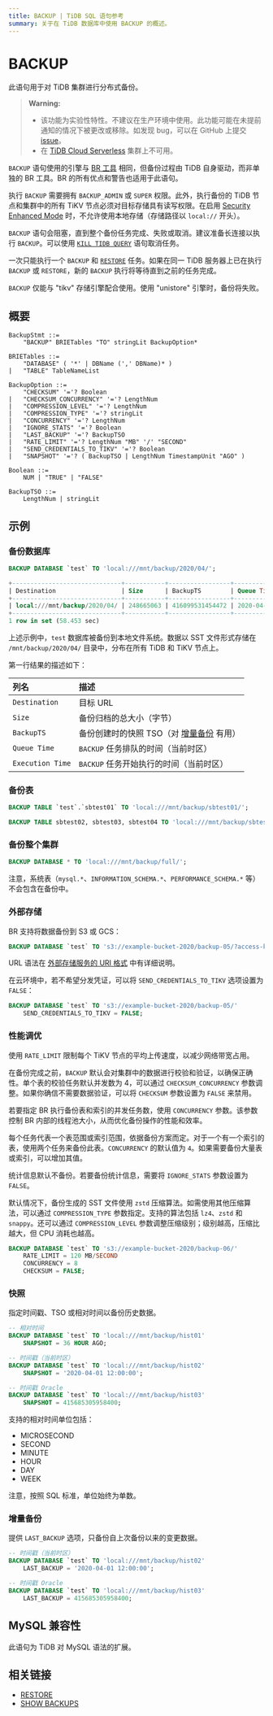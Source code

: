 ```yaml
---
title: BACKUP | TiDB SQL 语句参考
summary: 关于在 TiDB 数据库中使用 BACKUP 的概述。
---
```


# BACKUP

此语句用于对 TiDB 集群进行分布式备份。

> **Warning:**
>
> - 该功能为实验性特性。不建议在生产环境中使用。此功能可能在未提前通知的情况下被更改或移除。如发现 bug，可以在 GitHub 上提交 [issue](https://github.com/pingcap/tidb/issues)。
> - 在 [TiDB Cloud Serverless](https://docs.pingcap.com/tidbcloud/select-cluster-tier#tidb-cloud-serverless) 集群上不可用。

`BACKUP` 语句使用的引擎与 [BR 工具](https://docs.pingcap.com/tidb/stable/backup-and-restore-overview) 相同，但备份过程由 TiDB 自身驱动，而非单独的 BR 工具。BR 的所有优点和警告也适用于此语句。

执行 `BACKUP` 需要拥有 `BACKUP_ADMIN` 或 `SUPER` 权限。此外，执行备份的 TiDB 节点和集群中的所有 TiKV 节点必须对目标存储具有读写权限。在启用 [Security Enhanced Mode](/system-variables.md#tidb_enable_enhanced_security) 时，不允许使用本地存储（存储路径以 `local://` 开头）。

`BACKUP` 语句会阻塞，直到整个备份任务完成、失败或取消。建议准备长连接以执行 `BACKUP`。可以使用 [`KILL TIDB QUERY`](/sql-statements/sql-statement-kill.md) 语句取消任务。

一次只能执行一个 `BACKUP` 和 [`RESTORE`](/sql-statements/sql-statement-restore.md) 任务。如果在同一 TiDB 服务器上已在执行 `BACKUP` 或 `RESTORE`，新的 `BACKUP` 执行将等待直到之前的任务完成。

`BACKUP` 仅能与 "tikv" 存储引擎配合使用。使用 "unistore" 引擎时，备份将失败。

## 概要

```ebnf+diagram
BackupStmt ::=
    "BACKUP" BRIETables "TO" stringLit BackupOption*

BRIETables ::=
    "DATABASE" ( '*' | DBName (',' DBName)* )
|   "TABLE" TableNameList

BackupOption ::=
    "CHECKSUM" '='? Boolean
|   "CHECKSUM_CONCURRENCY" '='? LengthNum
|   "COMPRESSION_LEVEL" '='? LengthNum
|   "COMPRESSION_TYPE" '='? stringLit
|   "CONCURRENCY" '='? LengthNum
|   "IGNORE_STATS" '='? Boolean
|   "LAST_BACKUP" '='? BackupTSO
|   "RATE_LIMIT" '='? LengthNum "MB" '/' "SECOND"
|   "SEND_CREDENTIALS_TO_TIKV" '='? Boolean
|   "SNAPSHOT" '='? ( BackupTSO | LengthNum TimestampUnit "AGO" )

Boolean ::=
    NUM | "TRUE" | "FALSE"

BackupTSO ::=
    LengthNum | stringLit
```

## 示例

### 备份数据库

```sql
BACKUP DATABASE `test` TO 'local:///mnt/backup/2020/04/';
```

```sql
+------------------------------+-----------+-----------------+---------------------+---------------------+
| Destination                  | Size      | BackupTS        | Queue Time          | Execution Time      |
+------------------------------+-----------+-----------------+---------------------+---------------------+
| local:///mnt/backup/2020/04/ | 248665063 | 416099531454472 | 2020-04-12 23:09:48 | 2020-04-12 23:09:48 |
+------------------------------+-----------+-----------------+---------------------+---------------------+
1 row in set (58.453 sec)
```

上述示例中，`test` 数据库被备份到本地文件系统。数据以 SST 文件形式存储在 `/mnt/backup/2020/04/` 目录中，分布在所有 TiDB 和 TiKV 节点上。

第一行结果的描述如下：

| 列名 | 描述 |
| :-------- | :--------- |
| `Destination` | 目标 URL |
| `Size` |  备份归档的总大小（字节） |
| `BackupTS` | 备份创建时的快照 TSO（对 [增量备份](#incremental-backup) 有用） |
| `Queue Time` | `BACKUP` 任务排队的时间（当前时区） |
| `Execution Time` | `BACKUP` 任务开始执行的时间（当前时区） |

### 备份表

```sql
BACKUP TABLE `test`.`sbtest01` TO 'local:///mnt/backup/sbtest01/';
```

```sql
BACKUP TABLE sbtest02, sbtest03, sbtest04 TO 'local:///mnt/backup/sbtest/';
```

### 备份整个集群

```sql
BACKUP DATABASE * TO 'local:///mnt/backup/full/';
```

注意，系统表（`mysql.*`、`INFORMATION_SCHEMA.*`、`PERFORMANCE_SCHEMA.*` 等）不会包含在备份中。

### 外部存储

BR 支持将数据备份到 S3 或 GCS：

```sql
BACKUP DATABASE `test` TO 's3://example-bucket-2020/backup-05/?access-key={YOUR_ACCESS_KEY}&secret-access-key={YOUR_SECRET_KEY}';
```

URL 语法在 [外部存储服务的 URI 格式](/external-storage-uri.md) 中有详细说明。

在云环境中，若不希望分发凭证，可以将 `SEND_CREDENTIALS_TO_TIKV` 选项设置为 `FALSE`：

```sql
BACKUP DATABASE `test` TO 's3://example-bucket-2020/backup-05/'
    SEND_CREDENTIALS_TO_TIKV = FALSE;
```

### 性能调优

使用 `RATE_LIMIT` 限制每个 TiKV 节点的平均上传速度，以减少网络带宽占用。

在备份完成之前，`BACKUP` 默认会对集群中的数据进行校验和验证，以确保正确性。单个表的校验任务默认并发数为 4，可以通过 `CHECKSUM_CONCURRENCY` 参数调整。如果你确信不需要数据验证，可以将 `CHECKSUM` 参数设置为 `FALSE` 来禁用。

若要指定 BR 执行备份表和索引的并发任务数，使用 `CONCURRENCY` 参数。该参数控制 BR 内部的线程池大小，从而优化备份操作的性能和效率。

每个任务代表一个表范围或索引范围，依据备份方案而定。对于一个有一个索引的表，使用两个任务来备份此表。`CONCURRENCY` 的默认值为 `4`。如果需要备份大量表或索引，可以增加其值。

统计信息默认不备份。若要备份统计信息，需要将 `IGNORE_STATS` 参数设置为 `FALSE`。

默认情况下，备份生成的 SST 文件使用 `zstd` 压缩算法。如需使用其他压缩算法，可以通过 `COMPRESSION_TYPE` 参数指定。支持的算法包括 `lz4`、`zstd` 和 `snappy`。还可以通过 `COMPRESSION_LEVEL` 参数调整压缩级别；级别越高，压缩比越大，但 CPU 消耗也越高。

```sql
BACKUP DATABASE `test` TO 's3://example-bucket-2020/backup-06/'
    RATE_LIMIT = 120 MB/SECOND
    CONCURRENCY = 8
    CHECKSUM = FALSE;
```

### 快照

指定时间戳、TSO 或相对时间以备份历史数据。

```sql
-- 相对时间
BACKUP DATABASE `test` TO 'local:///mnt/backup/hist01'
    SNAPSHOT = 36 HOUR AGO;

-- 时间戳（当前时区）
BACKUP DATABASE `test` TO 'local:///mnt/backup/hist02'
    SNAPSHOT = '2020-04-01 12:00:00';

-- 时间戳 Oracle
BACKUP DATABASE `test` TO 'local:///mnt/backup/hist03'
    SNAPSHOT = 415685305958400;
```

支持的相对时间单位包括：

* MICROSECOND
* SECOND
* MINUTE
* HOUR
* DAY
* WEEK

注意，按照 SQL 标准，单位始终为单数。

### 增量备份

提供 `LAST_BACKUP` 选项，只备份自上次备份以来的变更数据。

```sql
-- 时间戳（当前时区）
BACKUP DATABASE `test` TO 'local:///mnt/backup/hist02'
    LAST_BACKUP = '2020-04-01 12:00:00';

-- 时间戳 Oracle
BACKUP DATABASE `test` TO 'local:///mnt/backup/hist03'
    LAST_BACKUP = 415685305958400;
```

## MySQL 兼容性

此语句为 TiDB 对 MySQL 语法的扩展。

## 相关链接

* [RESTORE](/sql-statements/sql-statement-restore.md)
* [SHOW BACKUPS](/sql-statements/sql-statement-show-backups.md)